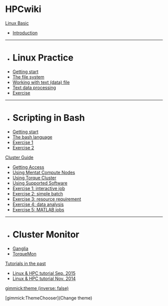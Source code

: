 # HPCwiki

[Linux Basic]()

  * [Introduction](linux/intro.md) 
  - - - -
  * # Linux Practice
  * [Getting start](linux/practice/start.md)
  * [The file system](linux/practice/filesystem.md)
  * [Working with text (data) file](linux/practice/textdata.md)
  * [Text data processing](linux/practice/analysis.md)
  * [Exercise](linux/practice/exercise.md)
  - - - -
  * # Scripting in Bash
  * [Getting start](linux/bash/start.md)
  * [The bash language](linux/bash/language.md)
  * [Exercise 1](linux/bash/BASHexercise.md)
  * [Exercise 2](linux/bash/exercise.md)

[Cluster Guide]()

  * [Getting Access](cluster_howto/access.md)
  * [Using Mentat Compute Nodes](cluster_howto/compute_mentat.md)
  * [Using Torque Cluster](cluster_howto/compute_torque.md)
  * [Using Supported Software](cluster_howto/software.md)
  * [Exercise 1: interactive job](cluster_howto/exercise_interactive/exercise.md)
  * [Exercise 2: simple batch](cluster_howto/exercise_simple/exercise.md)
  * [Exercise 3: resource requirement](cluster_howto/exercise_resource/exercise.md)
  * [Exercise 4: data analysis](cluster_howto/exercise_da/exercise.md)
  * [Exercise 5: MATLAB jobs](cluster_howto/exercise_matlab/exercise.md)
  - - - -
  * # Cluster Monitor
  * [Ganglia](http://ganglia.dccn.nl)
  * [TorqueMon](http://torquemon.dccn.nl)

[Tutorials in the past]()

  * [Linux & HPC tutorial Sep. 2015](https://pl-squid.dccn.nl/indico/event/11/)
  * [Linux & HPC tutorial Nov. 2014](https://pl-squid.dccn.nl/indico/event/0/)

[gimmick:theme (inverse: false)](simplex)

[gimmick:ThemeChooser](Change theme)
